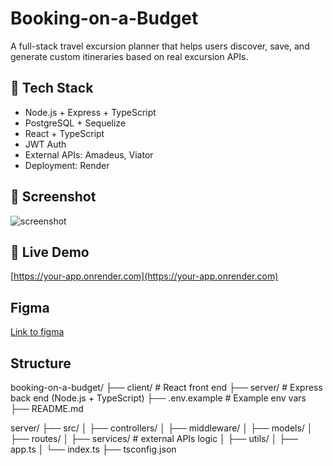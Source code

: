 # Booking-on-a-Budget
A full-stack travel excursion planner that helps users discover, save, and generate custom itineraries based on real excursion APIs.

## 🔧 Tech Stack
- Node.js + Express + TypeScript
- PostgreSQL + Sequelize
- React + TypeScript
- JWT Auth
- External APIs: Amadeus, Viator
- Deployment: Render

## 📸 Screenshot
![screenshot](./tobeadded.png)

## 🔗 Live Demo
[https://your-app.onrender.com](https://your-app.onrender.com)

## Figma
[Link to figma](https://www.figma.com/proto/6Rt5QntZvO9pINuAQq16HX/Booking-on-a-Budget?node-id=0-1&t=0VlMTQnCMWobolHm-1)

## Structure
booking-on-a-budget/
├── client/             # React front end
├── server/             # Express back end (Node.js + TypeScript)
├── .env.example        # Example env vars
├── README.md

server/
├── src/
│   ├── controllers/
│   ├── middleware/
│   ├── models/
│   ├── routes/
│   ├── services/        # external APIs logic
│   ├── utils/
│   ├── app.ts
│   └── index.ts
├── tsconfig.json
